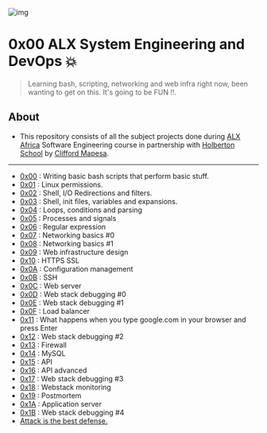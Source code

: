 ![img](https://assets.imaginablefutures.com/media/images/ALX_Logo.max-200x150.png)

# 0x00 ALX System Engineering and DevOps 💥

> Learning bash, scripting, networking and web infra right now, been wanting to get on this. It's going to be FUN !!.

## About

- This repository consists of all the subject projects done during [ALX Africa](https://www.alxafrica.com/) Software Engineering course in partnership with [Holberton School](https://www.holbertonschool.com/) by [Clifford Mapesa](https://github.com/droffilc1).

---

- [0x00](./0x00-shell_basics) : Writing basic bash scripts that perform basic stuff.
- [0x01](./0x01-shell_permissions) : Linux permissions.
- [0x02](./0x02-shell_redirections) : Shell, I/O Redirections and filters.
- [0x03](./0x03-shell_variables_expansions) : Shell, init files, variables and expansions.
- [0x04](./0x04-loops_conditions_and_parsing) : Loops, conditions and parsing
- [0x05](./0x05-processes_and_signals) : Processes and signals
- [0x06](./0x06-regular_expressions) : Regular expression
- [0x07](./0x07-networking_basics) : Networking basics #0
- [0x08](./0x08-networking_basics_2) : Networking basics #1
- [0x09](./0x09-web_infrastructure_design) : Web infrastructure design
- [0x10](./0x10-https_ssl) : HTTPS SSL
- [0x0A](./0x0A-configuration_management) : Configuration management
- [0x0B](./0x0B-ssh) : SSH
- [0x0C](./0x0C-web_server) : Web server
- [0x0D](./0x0D-web_stack_debugging_0) : Web stack debugging #0
- [0x0E](./0x0E-web_stack_debugging_1) : Web stack debugging #1
- [0x0F](./0x0F-load_balancer) : Load balancer 
- [0x11](./0x11-what_happens_when_your_type_google_com_in_your_browser_and_press_enter) : What happens when you type google.com in your browser and press Enter
- [0x12](./0x12-web_stack_debugging_2) : Web stack debugging #2
- [0x13](./0x13-firewall) : Firewall
- [0x14](./0x14-mysql) : MySQL
- [0x15](./0x15-api) : API
- [0x16](./0x16-api_advanced) : API advanced
- [0x17](./0x17-web_stack_debugging_3) : Web stack debugging #3
- [0x18](./0x18-webstack_monitoring) : Webstack monitoring
- [0x19](./0x19-postmortem) : Postmortem
- [0x1A](./0x1A-application_server) : Application server
- [0x1B](./0x1B-web_stack_debugging_4) : Web stack debugging #4 
- [Attack is the best defense.](./attack_is_the_best_defense)
